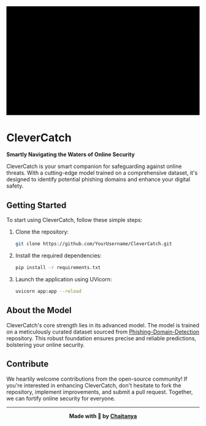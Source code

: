 <div align="center">
  <img src="/image/read.gif" alt="CleverCatch Logo">
</div>

# CleverCatch

**Smartly Navigating the Waters of Online Security**

CleverCatch is your smart companion for safeguarding against online threats. With a cutting-edge model trained on a comprehensive dataset, it's designed to identify potential phishing domains and enhance your digital safety.

## Getting Started

To start using CleverCatch, follow these simple steps:

1. Clone the repository:
   ```sh
   git clone https://github.com/YourUsername/CleverCatch.git
   ```
2. Install the required dependencies:
    ```sh
    pip install -r requirements.txt
    ```
3. Launch the application using UVicorn:
    ```sh
    uvicorn app:app --reload
    ```

## About the Model
CleverCatch's core strength lies in its advanced model. The model is trained on a meticulously curated dataset sourced from [Phishing-Domain-Detection](https://github.com/AyushAI/Phishing-Domain-Detection) repository. This robust foundation ensures precise and reliable predictions, bolstering your online security.

## Contribute
We heartily welcome contributions from the open-source community! If you're interested in enhancing CleverCatch, don't hesitate to fork the repository, implement improvements, and submit a pull request. Together, we can fortify online security for everyone.

----

<div align="center">
  <b>Made with 💖 by <a href="https://github.com/Babban33">Chaitanya</a></b>
</div>
